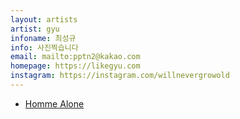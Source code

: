 ```yaml
---
layout: artists
artist: gyu
infoname: 최성규
info: 사진찍습니다
email: mailto:pptn2@kakao.com
homepage: https://likegyu.com
instagram: https://instagram.com/willnevergrowold
---
```

<article class="work">
<ul>
        <a href="/artists/gyu/homealone">
        <li>Homme Alone</li>
        </a>
</ul>
</article>